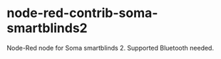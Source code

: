 # node-red-contrib-soma-smartblinds2
Node-Red node for Soma smartblinds 2. Supported Bluetooth needed.

